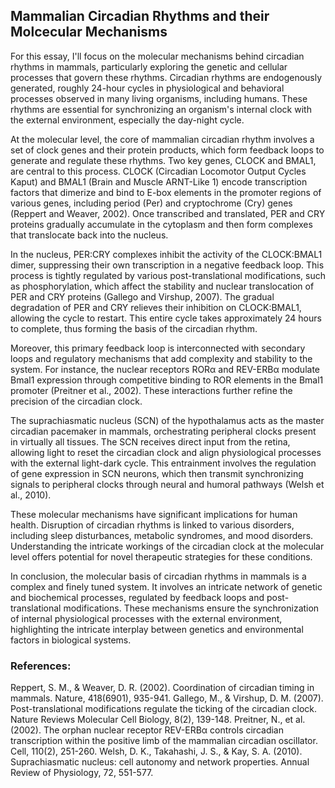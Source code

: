 ## Mammalian Circadian Rhythms and their Molcecular Mechanisms

For this essay, I'll focus on the molecular mechanisms behind circadian rhythms in mammals, particularly exploring the genetic and cellular processes that govern these rhythms. Circadian rhythms are endogenously generated, roughly 24-hour cycles in physiological and behavioral processes observed in many living organisms, including humans. These rhythms are essential for synchronizing an organism's internal clock with the external environment, especially the day-night cycle.

At the molecular level, the core of mammalian circadian rhythm involves a set of clock genes and their protein products, which form feedback loops to generate and regulate these rhythms. Two key genes, CLOCK and BMAL1, are central to this process. CLOCK (Circadian Locomotor Output Cycles Kaput) and BMAL1 (Brain and Muscle ARNT-Like 1) encode transcription factors that dimerize and bind to E-box elements in the promoter regions of various genes, including period (Per) and cryptochrome (Cry) genes (Reppert and Weaver, 2002). Once transcribed and translated, PER and CRY proteins gradually accumulate in the cytoplasm and then form complexes that translocate back into the nucleus.

In the nucleus, PER:CRY complexes inhibit the activity of the CLOCK:BMAL1 dimer, suppressing their own transcription in a negative feedback loop. This process is tightly regulated by various post-translational modifications, such as phosphorylation, which affect the stability and nuclear translocation of PER and CRY proteins (Gallego and Virshup, 2007). The gradual degradation of PER and CRY relieves their inhibition on CLOCK:BMAL1, allowing the cycle to restart. This entire cycle takes approximately 24 hours to complete, thus forming the basis of the circadian rhythm.

Moreover, this primary feedback loop is interconnected with secondary loops and regulatory mechanisms that add complexity and stability to the system. For instance, the nuclear receptors RORα and REV-ERBα modulate Bmal1 expression through competitive binding to ROR elements in the Bmal1 promoter (Preitner et al., 2002). These interactions further refine the precision of the circadian clock.

The suprachiasmatic nucleus (SCN) of the hypothalamus acts as the master circadian pacemaker in mammals, orchestrating peripheral clocks present in virtually all tissues. The SCN receives direct input from the retina, allowing light to reset the circadian clock and align physiological processes with the external light-dark cycle. This entrainment involves the regulation of gene expression in SCN neurons, which then transmit synchronizing signals to peripheral clocks through neural and humoral pathways (Welsh et al., 2010).

These molecular mechanisms have significant implications for human health. Disruption of circadian rhythms is linked to various disorders, including sleep disturbances, metabolic syndromes, and mood disorders. Understanding the intricate workings of the circadian clock at the molecular level offers potential for novel therapeutic strategies for these conditions.

In conclusion, the molecular basis of circadian rhythms in mammals is a complex and finely tuned system. It involves an intricate network of genetic and biochemical processes, regulated by feedback loops and post-translational modifications. These mechanisms ensure the synchronization of internal physiological processes with the external environment, highlighting the intricate interplay between genetics and environmental factors in biological systems.

### References:

Reppert, S. M., & Weaver, D. R. (2002). Coordination of circadian timing in mammals. Nature, 418(6901), 935-941.
Gallego, M., & Virshup, D. M. (2007). Post-translational modifications regulate the ticking of the circadian clock. Nature Reviews Molecular Cell Biology, 8(2), 139-148.
Preitner, N., et al. (2002). The orphan nuclear receptor REV-ERBα controls circadian transcription within the positive limb of the mammalian circadian oscillator. Cell, 110(2), 251-260.
Welsh, D. K., Takahashi, J. S., & Kay, S. A. (2010). Suprachiasmatic nucleus: cell autonomy and network properties. Annual Review of Physiology, 72, 551-577.
